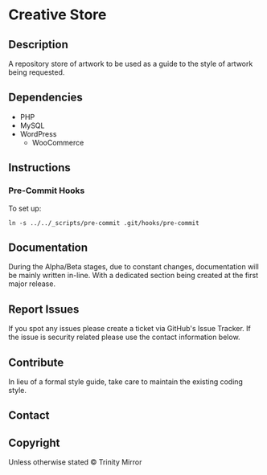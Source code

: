 # Creative Store

## Description

A repository store of artwork to be used as a guide to the style
of artwork being requested.

## Dependencies

- PHP
- MySQL
- WordPress
  - WooCommerce


## Instructions

### Pre-Commit Hooks

To set up:

```
ln -s ../../_scripts/pre-commit .git/hooks/pre-commit
```

## Documentation

During the Alpha/Beta stages, due to constant changes, documentation
will be mainly written in-line. With a dedicated section being created
at the first major release.

## Report Issues

If you spot any issues please create a ticket via GitHub's Issue
Tracker. If the issue is security related please use the contact
information below.

## Contribute

In lieu of a formal style guide, take care to maintain the existing
coding style.

## Contact


## Copyright

Unless otherwise stated © Trinity Mirror
